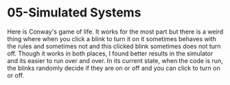 # 05-Simulated Systems

Here is Conway's game of life. It works for the most part but there is a weird thing where when you click a blink to turn it on it sometimes behaves with the rules and sometimes not and this clicked blink sometimes does not turn off. Though it works in both places, I found better results in the simulator and its easier to run over and over. In its current state, when the code is run, the blinks randomly decide if they are on or off and you can click to turn on or off. 